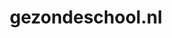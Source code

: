 ---
layout: post
title:  "gezondeschool.nl"
internal_url:  "/dutchgov/gezondeschool.nl.html"
subdomains_count: 6
all_subdomains_count: 8
urls_count: 4
ssl_rank: 0
http_rank: 57.5
url_link: /data/gezondeschool.nl/urls.txt
all_subdomains_link: /data/gezondeschool.nl/all_subdomains.txt
subdomains_link: /data/gezondeschool.nl/subdomains.txt
categories: dutchgov
---